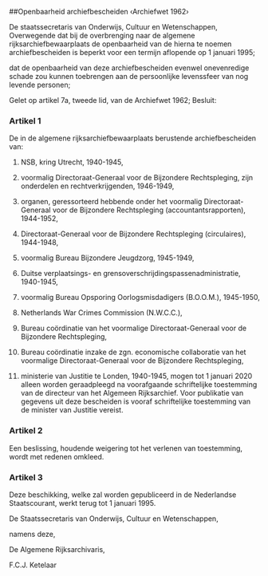 <meta http-equiv='Content-Type' content='text/html; charset=utf-8' />

##Openbaarheid archiefbescheiden ‹Archiefwet 1962›

De staatssecretaris van Onderwijs, Cultuur en Wetenschappen,  
Overwegende dat bij de overbrenging naar de algemene rijksarchiefbewaarplaats de openbaarheid van de hierna te noemen archiefbescheiden is beperkt voor een termijn aflopende op 1 januari 1995;

dat de openbaarheid van deze archiefbescheiden evenwel onevenredige schade zou kunnen toebrengen aan de persoonlijke levenssfeer van nog levende personen;

Gelet op artikel 7a, tweede lid, van de Archiefwet 1962;
Besluit:     

### Artikel  1  

De in de algemene rijksarchiefbewaarplaats berustende archiefbescheiden van: 

1.  NSB, kring Utrecht, 1940-1945, 

2.  voormalig Directoraat-Generaal voor de Bijzondere Rechtspleging, zijn onderdelen en rechtverkrijgenden, 1946-1949, 

3.  organen, geressorteerd hebbende onder het voormalig Directoraat-Generaal voor de Bijzondere Rechtspleging (accountantsrapporten), 1944-1952, 

4.  Directoraat-Generaal voor de Bijzondere Rechtspleging (circulaires), 1944-1948, 

5.  voormalig Bureau Bijzondere Jeugdzorg, 1945-1949, 

6.  Duitse verplaatsings- en grensoverschrijdingspassenadministratie, 1940-1945, 

7.  voormalig Bureau Opsporing Oorlogsmisdadigers (B.O.O.M.), 1945-1950, 

8.  Netherlands War Crimes Commission (N.W.C.C.), 

9.  Bureau coördinatie van het voormalige Directoraat-Generaal voor de Bijzondere Rechtspleging, 

10.  Bureau coördinatie inzake de zgn. economische collaboratie van het voormalige Directoraat-Generaal voor de Bijzondere Rechtspleging, 

11.  ministerie van Justitie te Londen, 1940-1945, mogen tot 1 januari 2020 alleen worden geraadpleegd na voorafgaande schriftelijke toestemming van de directeur van het Algemeen Rijksarchief. Voor publikatie van gegevens uit deze bescheiden is vooraf schriftelijke toestemming van de minister van Justitie vereist.   

### Artikel  2  

Een beslissing, houdende weigering tot het verlenen van toestemming, wordt met redenen omkleed.  

### Artikel  3  

Deze beschikking, welke zal worden gepubliceerd in de Nederlandse Staatscourant, werkt terug tot 1 januari 1995. 

De 
Staatssecretaris van Onderwijs, Cultuur en Wetenschappen,  

namens deze, 

De 
Algemene Rijksarchivaris, 

F.C.J.  Ketelaar      
